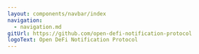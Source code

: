 ```yaml
---
layout: components/navbar/index
navigation:
  - navigation.md
gitUrl: https://github.com/open-defi-notification-protocol
logoText: Open DeFi Notification Protocol
---
```

